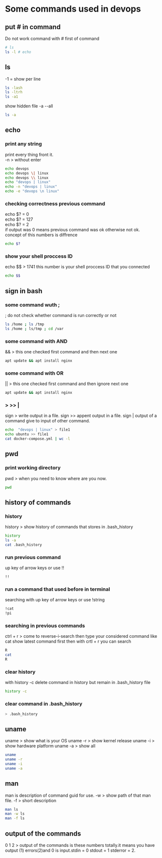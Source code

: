 # Some commands used in devops

## put # in command
Do not work command with # first of command 
```bash 
# ls
ls -l # echo
```

## ls
-1 = show per line
```bash
ls -lash
ls -ltrh
ls -a1
```
show hidden file
-a --all
```bash
ls -a
```
## echo
### print any string
print every thing front it.  
-n > without enter 
```bash
echo devops
echo devops \| linux
echo devops \\ linux
echo "devops | linux"
echo -n "devops | linux"
echo -e "devops \n linux"
```
### checking correctness previous command
echo $? = 0   
echo $? = 127   
echo $? = 2   
if output was 0 means previous command was ok otherwise not ok.  
concept of this numbers is diffrence  
```bash
echo $?
```
### show your shell proccess ID 
echo $$ > 1741
this number is your shell proccess ID that you connected
```bash
echo $$
```
## sign in bash
### some command wuth ;
; do not check whether command is run correctly or not
```bash 
ls /home ; ls /tmp
ls /home ; ls/tmp ; cd /var
```
### some command with AND
&& > this one checked first command and then next one
```bash
apt update && apt install nginx
```
### some command with OR
||  > this one checked first command and then ignore next one
```bash
apt update && apt install nginx
```
### > >> |
sign > write output in a file.
sign >> appent output in a file.
sign | output of a command give to input of other command.
```bash
echo  "devops | linux" > file1
echo ubuntu >> file1
cat docker-compose.yml | wc -l
```

## pwd
### print working directory
pwd > when you need to know where are you now.
```bash
pwd
```
## history of commands
### history
history > show history of commands that stores in .bash_history
```bash
history
ls -a
cat .bash_history
```
### run previous command 
up key of arrow keys or use !! 
```bash
!!
```
### run a command that used before in terminal
searching with up key of arrow keys or use !string 
```bash
!cat
!pi
```
### searching in previous commands
ctrl + r > come to reverse-i-search 
then type your considered command like cat
show latest command first
then with crtl + r you can search
```bash
R
cat
R
```
### clear history
with history -c delete command in history but remain in .bash_history file
```bash
history -c
```
### clear command in .bash_history
```bash
> .bash_history
```
## uname
uname > show what is your OS 
uname -r > show kernel release
uname -i > show hardware platform 
uname -a > show all
```bash
uname
uname -r
uname -i
uname -a
```
## man
man is description of command guid for use.
-w > show path of that man file.
-f > short description
```bash
man ls
man -w ls
man -f ls
```
## output of the commands
0  1  2 > output of the commands is these numbers totally.it means you have output (1) errors(2)and 0 is input.stdin = 0 stdout = 1 stderror = 2.
